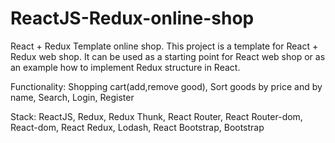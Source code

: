 # ReactJS-Redux-online-shop
React + Redux Template online shop.
This project is a template for React + Redux web shop. It can be used as a starting point for React web shop or as an example how to implement Redux structure in React.

Functionality:
Shopping cart(add,remove good),
Sort goods by price and by name,
Search,
Login,
Register

Stack:
ReactJS,
Redux,
Redux Thunk,
React Router,
React Router-dom,
React-dom,
React Redux,
Lodash,
React Bootstrap,
Bootstrap
